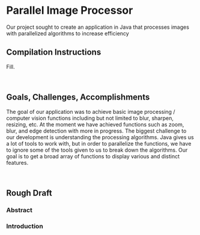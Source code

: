 <h1>Parallel Image Processor</h1>
<p>Our project sought to create an application in Java that processes images with parallelized algorithms to increase efficiency</p>

<h2>Compilation Instructions</h2>
<p>Fill.</p><br>

<h2>Goals, Challenges, Accomplishments</h2>
<p>The goal of our application was to achieve basic image processing / computer vision functions including but not limited to blur, sharpen, resizing, etc. At the moment we have achieved functions such as zoom, blur, and edge detection with more in progress. The biggest challenge to our development is understanding the processing algorithms. Java gives us a lot of tools to work with, but in order to parallelize the functions, we have to ignore some of the tools given to us to break down the algorithms. Our goal is to get a broad array of functions to display various and distinct features.</p><br>

<h2>Rough Draft</h2>
<h3>Abstract</h3>
<h3>Introduction</h3>
<h3></h3>

 
